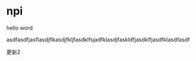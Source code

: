 # npi
hello word

asdfasdfjasflasdjflkasdjfkljfasdklfsjadfklasdjfaskldfjasdklfjasdfklasdfasdf


更新2
